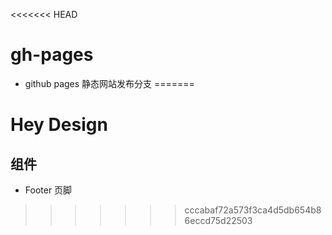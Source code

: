 <<<<<<< HEAD
# gh-pages

- github pages 静态网站发布分支
=======
# Hey Design

## 组件

- Footer 页脚
>>>>>>> cccabaf72a573f3ca4d5db654b86eccd75d22503
